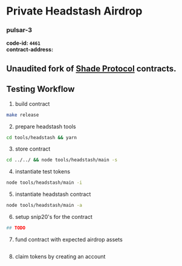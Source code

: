 # Private Headstash Airdrop

### pulsar-3
**code-id: `4461`** \
**contract-address: ` `**

## Unaudited fork of [Shade Protocol](https://shadeprotocol.io/) contracts.


## Testing Workflow 

1. build contract 
```sh
make release
```
2. prepare headstash tools 
```sh
cd tools/headstash && yarn 
```
3. store contract 
```sh
cd ../../ && node tools/headstash/main -s
```

4. instantiate test tokens 
```sh
node tools/headstash/main -i 
```

5. instantiate headstash contract 
```sh 
node tools/headstash/main -a 
```

6. setup snip20's for the contract 
```sh
## TODO
```

7. fund contract with expected airdrop assets 
```sh

```

8. claim tokens by creating an account 
```sh

```